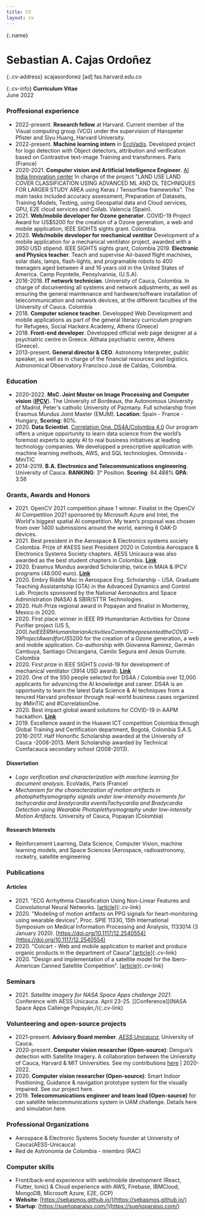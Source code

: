 ```yaml
---
title: CV
layout: cv
---
```


{:.name}
# Sebastian A. Cajas Ordoñez

{:.cv-address}
scajasordonez [ad] fas.harvard.edu.co    

{:.cv-info}
**Curriculum Vitae**  
June 2022

### Proffesional experience

- 2022-present. **Research fellow** at Harvard. Current member of the Visual computing group (VCG) under the supervision of Hanspeter Pfister and Siyu Huang, Harvard University. 
- 2022-present. **Machine learning intern** in [EcoVadis](https://ecovadis.com/). Developed project for logo detection with Object detectors, attribution and verification based on Contrastive text-image Training and transformers. Paris (France)
- 2020-2021. **Computer vision and Artificial Intelligence Engineer**. [AI India Innovation center](https://aiindia.ai/) In charge of the project "LAND USE LAND COVER CLASSIFICATION USING ADVANCED ML AND DL TECHNIQUES FOR LARGER STUDY AREA using Keras / Tensorflow frameworks". The main tasks included accuracy assessment, Preparation of Datasets, Training Models, Testing, using Geospatial data and Cloud services, GPU, E2E cloud services and Collab. Valencia (Spain). 
- 2021\. **Web/mobile developer for Ozone generator**. COVID-19 Project Award for US$5200 for the creation of a Ozone generation, a web and mobile application, IEEE SIGHTS sights grant. Colombia.
- 2020\. **Web/mobile developer for mechanical ventitor** Development of a mobile application for a mechanical ventilator project, awarded with a 3950 USD stipend. IEEE SIGHTS sights grant, Colombia
2019\. **Electronic and Physics teacher**. Teach and supervise Air-based flight machines, solar dials, lamps, flash-lights, and programable robots to 400 teenagers aged between 4 and 16 years old in the United States of America. Camp Poyntelle, Pensylvannia, (U.S.A).
- 2016-2018. **IT network technician**. University of Cauca, Colombia. In charge of documenting all systems and network adjustments, as well as ensuring the general maintenance and hardware/software installation of telecommunication and network devices, at the different faculties of the University of Cauca. Colombia
- 2018\. **Computer science teacher**. Developped Web Development and mobile applications as part of the general literacy curriculum program for Refugees, Social Hackers Academy, Athens (Greece)
- 2018\. **Front-end developer**. Developped official web page designer at a psychiatric centre in Greece. Althaia psychiatric centre, Athens (Greece).
- 2013-present. **General director & CEO**. Astronomy Interpreter, public speaker, as well as in charge of the financial resources
and logistics. Astronomical Observatory Francisco José de Caldas, Colombia.

### Education

- 2020-2022\. **MsC. Joint Master on Image Processing and Computer vision** ([**IPCV**](http://ipcv.eu/)). The University of Bordeaux, the Autonomous University of Madrid, Peter's catholic University of Pazmany. Full scholarship from Erasmus Mundus Joint Master (EMJM). **Location**: Spain - France -Hungary, **Scoring**: 80%.
- 2020\. **Data Scientist**. [Correlation One. DS4A/Colombia 4.0](https://www.correlation-one.com/) Our program offers a unique opportunity to learn data science from the world’s foremost experts to apply AI to real business initiatives at leading technology companies. We developped a prescriptive application  with machine learning methods, AWS, and SQL technologies. Omnivida - MiniTIC
- 2014-2019\. **B.A. Electronics and Telecommunications engineering**. University of Cauca.  **RANKING**: 3° Position. **Scoring**: 84.488% **GPA**: 3.56

### Grants, Awards and Honors

- 2021\. OpenCV 2021 competition phase 1 winner.  Finalist in the OpenCV AI Competition 2021 sponsored by Microsoft Azure and Intel, the World's biggest spatial AI competition. My team’s proposal was chosen from over 1400 submissions around the world, earning 6 OAK-D devices.
- 2021\. Best president in the Aerospace & Electronics systems society Colombia. Prize of #AESS best President 2020 in Colombia Aerospace & Electronics Systems Society chapters. AESS Unicauca was also awarded as the best student chapters in Colombia. [**Link**](https://periodicovirtual.com/estudiantes-de-unicauca-apuestan-por-lanzar-satelite-al-espacio/)
- 2020\. Erasmus Mundus awarded Scholarship, twice in MAIA &
IPCV programs (48.000 euro). [**Link**](http://www.unicauca.edu.co/portaleningles/news/unicaucas-graduate-obtains-erasmus-mundus-scholarship-one-highest-scores-program)
- 2020\. Embry Riddle Msc in Aerospace Eng. Scholarship - USA. Graduate Teaching Assistantship (GTA) in the Advanced Dynamics and Control Lab. Projects sponsored by the National Aeronautics and Space Administration (NASA) & SBIR/STTR Technologies.
- 2020\. Hult-Prize regional award in Popayan and finalist in
Monterrey, Mexico in 2020.
- 2020\.  First place winner in IEEE R9 Humanitarian Activities for Ozone Purifier project (US $5,200). he IEEE R9 Humanitarian Activities Committee presented the COVID-19 Project Award for US$5200 for the creation of a Ozone generation, a web and mobile application.  Co-authorship with Giovanna Ramirez, Germán Cambuya, Santiago Chicangana, Camilo Segura and Jesús Gurrute. Colombia
- 2020\. First prize in IEEE SIGHTS covid-19 for development of mechanical ventilator (3914
USD award). [**Link**](https://aesscolombia.blogspot.com/2021/02/ayudar-respirar-la-humanidad.html)
- 2020\. One of the 550 people selected for DS4A / Colombia over 12,000 applicants for advancing the AI knowledge and career.
DS4A is an opportunity to learn the latest Data Science & AI techniques from a tenured Harvard professor through real-world business cases organized by #MinTIC and #CorrelationOne. 
- 2020\. Best impact global award solutions for COVID-19 in
AAPM hackathon. [**Link**](https://www.unicauca.edu.co/versionP/noticias/interinstitucional/unicaucanos-reconocidos-con-el-premio-la-soluci%C3%B3n-de-mayor-impacto-global )
- 2019\. Excellence award in the Huawei ICT competition
Colombia through Global Training and Certification
department, Bogotá, Colombia S.A.S.
2016-2017\. Half Honorific Scholarship awarded at the University of Cauca
-2008-2013\. Merit Scholarship awarded by Technical Comfacauca
secondary school (2008-2013).


#### Dissertation

- *Logo verification and characterization with machine learning for document analysis*. EcoVadis, Paris (France)
- *Mechanism for the characterization of motion artifacts in photophethysmography signals under low-intensity movements
for tachycardia and bradycardia eventsTachycardia and Bradycardia Detection using Wearable Photoplethysmography under low-intensity Motion Artifacts*. University of Cauca, Popayan (Colombia) 

#### Research Interests

- Reinforcement Learning, Data Science, Computer Vision, machine learning models, and Space Sciences (Aerospace, radioastronomy, rocketry, satellite engineering

### Publications

#### Articles

- 2021\. "ECG Arrhythmia Classification Using Non-Linear Features and Convolutional Neural Networks. [[article]](https://ieeexplore.ieee.org/document/9344175){:.cv-link}
- 2020\. "Modeling of motion artifacts on PPG signals for heart-monitoring using wearable devices", Proc. SPIE 11330, 15th
International Symposium on Medical Information Processing and Analysis, 1133014 (3 January 2020). [https://doi.org/10.1117/12.2540554](https://doi.org/10.1117/12.2540554) 
- 2020\. "Colcart - Web and mobile application to market and produce organic products in the department of Cauca".[[article]](https://es.calameo.com/read/005735784f4cb87016fd4){:.cv-link}
- 2020\. "Design and implementation of a satellite model for the Ibero-American Canned Satellite Competition". [[article]](https://en.calameo.com/read/0057357846a5bdf72578b){:.cv-link}

### Seminars 

- 2021\. *Satellite imagery for NASA Space Apps challenge 2021*. Conference with AESS Unicauca. April 23-25. [[Conference]](NASA Space Apps Callenge Popayán,/){:.cv-link}

### Volunteering and open-source projects

- 2021-present. **Advisory Board member**. [*AESS Unicauca*](https://fiet.unicauca.edu.co/aess/), University of Cauca.
- 2020-present. **Computer vision researcher (Open-source)**: Dengue’s detection with Satellite Imagery. A
collaboration between the University of Cauca, Harvard & MIT Universities. See my contributions
[here](https://github.com/MITCriticalData-Colombia) | 2020-2022.
- 2020\. **Computer vision researcher (Open-source)**: Smart Indoor Positioning, Guidance & navigation
prototype system for the visually impaired. See our project here.
- 2019\. **Telecommunications engineer and team lead (Open-source)** for can satellite telecommunications system in UAM challenge. Details here and simulation here.



### Professional Organizations

- Aerospace & Electronic Systems Society founder at University of Cauca(AESS-Unicauca)
- Red de Astronomia de Colombia - miembro (RAC)


### Computer skills

- Front/back-end experience with web/mobile development (React, Flutter, Ionic) & Cloud experience with AWS, Firebase, IBMCloud, MongoDB, Microsoft Azure, E2E, GCP)
- **Website**: [https://sebasmos.github.io/](https://sebasmos.github.io/)
- **Startup**: [https://sueñoparaiso.com/](https://sueñoparaiso.com/) 